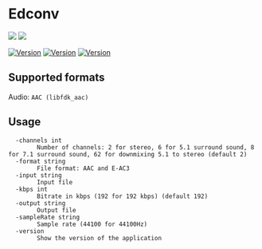 # Edconv

<img src="https://img.shields.io/badge/go-%2300ADD8.svg?style=for-the-badge&logo=go&logoColor=white"/> <img src="https://shields.io/badge/FFmpeg-%23171717.svg?logo=ffmpeg&style=for-the-badge&labelColor=171717&logoColor=5cb85c"/>

[![Version](https://img.shields.io/badge/Version-1.2.2-blue)]()
[![Version](https://img.shields.io/badge/GoLang-v1.24.0-blue)]()
[![Version](https://img.shields.io/badge/FFmpeg-v7.1.1-blue)]()

## Supported formats

Audio: `AAC (libfdk_aac)`

## Usage

```
  -channels int
        Number of channels: 2 for stereo, 6 for 5.1 surround sound, 8 for 7.1 surround sound, 62 for downmixing 5.1 to stereo (default 2)
  -format string
        File format: AAC and E-AC3
  -input string
        Input file
  -kbps int
        Bitrate in kbps (192 for 192 kbps) (default 192)
  -output string
        Output file
  -sampleRate string
        Sample rate (44100 for 44100Hz)
  -version
        Show the version of the application
```
